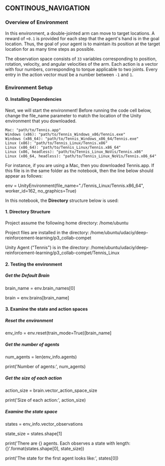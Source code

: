 ## CONTINOUS_NAVIGATION

### Overview of Environment

In this environment, a double-jointed arm can move to target locations. A reward of `+0.1` is provided for each step that the agent's hand is in the goal location. Thus, the goal of your agent is to maintain its position at the target location for as many time steps as possible.

The observation space consists of `33` variables corresponding to position, rotation, velocity, and angular velocities of the arm.  Each action is a vector with four numbers, corresponding to torque applicable to two joints.  Every entry in the action vector must be a number between `-1` and `1`.

### Environment Setup

#### 0. Installing Dependencies

Next, we will start the environment! Before running the code cell below, change the file_name parameter to match the location of the Unity environment that you downloaded.

    Mac: "path/to/Tennis.app"
    Windows (x86): "path/to/Tennis_Windows_x86/Tennis.exe"
    Windows (x86_64): "path/to/Tennis_Windows_x86_64/Tennis.exe"
    Linux (x86): "path/to/Tennis_Linux/Tennis.x86"
    Linux (x86_64): "path/to/Tennis_Linux/Tennis.x86_64"
    Linux (x86, headless): "path/to/Tennis_Linux_NoVis/Tennis.x86"
    Linux (x86_64, headless): "path/to/Tennis_Linux_NoVis/Tennis.x86_64"

For instance, if you are using a Mac, then you downloaded Tennis.app. If this file is in the same folder as the notebook, then the line below should appear as follows:

env = UnityEnvironment(file_name="./Tennis_Linux/Tennis.x86_64", worker_id=162, no_graphics=True)


In this notebook, the **Directory** structure below is used:

#### 1. Directory Structure

Project assume the following home directory:   /home/ubuntu

Project files are installed in the directory:  /home/ubuntu/udaciy/deep-reinforcement-learning/p3_collab-compet

Unity Agent ("Tennis") is in the directory:   /home/ubuntu/udaciy/deep-reinforcement-learning/p3_collab-compet/Tennis_Linux

#### 2. Testing the environment

##### Get the Default Brain

brain_name = env.brain_names[0]

brain = env.brains[brain_name]

#### 3. Examine the state and action spaces

##### Reset the environment

env_info = env.reset(train_mode=True)[brain_name]

##### Get the number of agents

num_agents = len(env_info.agents)

print('Number of agents:', num_agents)

##### Get the size of each action

action_size = brain.vector_action_space_size

print('Size of each action:', action_size)

##### Examine the state space 

states = env_info.vector_observations

state_size = states.shape[1]

print('There are {} agents. Each observes a state with length: {}'.format(states.shape[0], state_size))

print('The state for the first agent looks like:', states[0])
